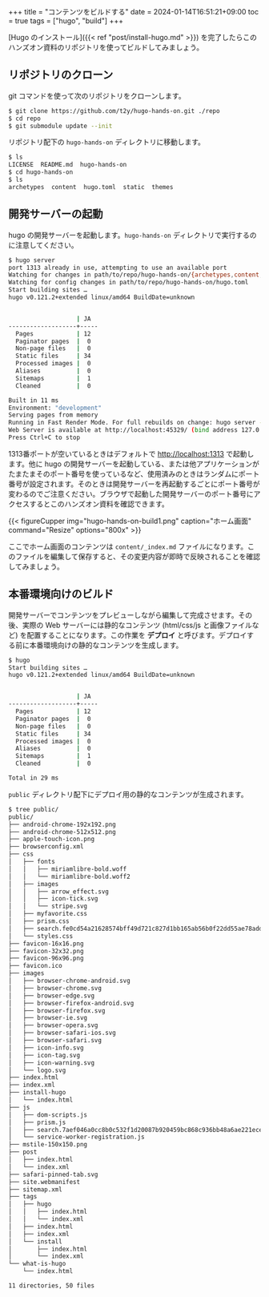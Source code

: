 +++
title = "コンテンツをビルドする"
date = 2024-01-14T16:51:21+09:00
toc = true
tags = ["hugo", "build"]
+++

[Hugo のインストール]({{< ref "post/install-hugo.md" >}}) を完了したらこのハンズオン資料のリポジトリを使ってビルドしてみましょう。

## リポジトリのクローン

git コマンドを使って次のリポジトリをクローンします。

```bash
$ git clone https://github.com/t2y/hugo-hands-on.git ./repo
$ cd repo
$ git submodule update --init
```

リポジトリ配下の `hugo-hands-on` ディレクトリに移動します。

```bash
$ ls
LICENSE  README.md  hugo-hands-on
$ cd hugo-hands-on
$ ls
archetypes  content  hugo.toml  static  themes
```

## 開発サーバーの起動

hugo の開発サーバーを起動します。`hugo-hands-on` ディレクトリで実行するのに注意してください。

```bash
$ hugo server
port 1313 already in use, attempting to use an available port
Watching for changes in path/to/repo/hugo-hands-on/{archetypes,content,static,themes}
Watching for config changes in path/to/repo/hugo-hands-on/hugo.toml
Start building sites …
hugo v0.121.2+extended linux/amd64 BuildDate=unknown


                   | JA
-------------------+-----
  Pages            | 12
  Paginator pages  |  0
  Non-page files   |  0
  Static files     | 34
  Processed images |  0
  Aliases          |  0
  Sitemaps         |  1
  Cleaned          |  0

Built in 11 ms
Environment: "development"
Serving pages from memory
Running in Fast Render Mode. For full rebuilds on change: hugo server --disableFastRender
Web Server is available at http://localhost:45329/ (bind address 127.0.0.1)
Press Ctrl+C to stop
```

1313番ポートが空いているときはデフォルトで [http://localhost:1313](http://localhost:1313) で起動します。他に hugo の開発サーバーを起動している、または他アプリケーションがたまたまそのポート番号を使っているなど、使用済みのときはランダムにポート番号が設定されます。そのときは開発サーバーを再起動するごとにポート番号が変わるのでご注意ください。ブラウザで起動した開発サーバーのポート番号にアクセスするとこのハンズオン資料を確認できます。

{{< figureCupper img="hugo-hands-on-build1.png" caption="ホーム画面" command="Resize" options="800x" >}}

ここでホーム画面のコンテンツは `content/_index.md` ファイルになります。このファイルを編集して保存すると、その変更内容が即時で反映されることを確認してみましょう。

## 本番環境向けのビルド

開発サーバーでコンテンツをプレビューしながら編集して完成させます。その後、実際の Web サーバーには静的なコンテンツ (html/css/js と画像ファイルなど) を配置することになります。この作業を **デプロイ** と呼びます。デプロイする前に本番環境向けの静的なコンテンツを生成します。

```bash
$ hugo
Start building sites …
hugo v0.121.2+extended linux/amd64 BuildDate=unknown


                   | JA
-------------------+-----
  Pages            | 12
  Paginator pages  |  0
  Non-page files   |  0
  Static files     | 34
  Processed images |  0
  Aliases          |  0
  Sitemaps         |  1
  Cleaned          |  0

Total in 29 ms
```

`public` ディレクトリ配下にデプロイ用の静的なコンテンツが生成されます。

```bash
$ tree public/
public/
├── android-chrome-192x192.png
├── android-chrome-512x512.png
├── apple-touch-icon.png
├── browserconfig.xml
├── css
│   ├── fonts
│   │   ├── miriamlibre-bold.woff
│   │   └── miriamlibre-bold.woff2
│   ├── images
│   │   ├── arrow_effect.svg
│   │   ├── icon-tick.svg
│   │   └── stripe.svg
│   ├── myfavorite.css
│   ├── prism.css
│   ├── search.fe0cd54a21628574bff49d721c827d1bb165ab56b0f22dd55ae78addbe61c309.css
│   └── styles.css
├── favicon-16x16.png
├── favicon-32x32.png
├── favicon-96x96.png
├── favicon.ico
├── images
│   ├── browser-chrome-android.svg
│   ├── browser-chrome.svg
│   ├── browser-edge.svg
│   ├── browser-firefox-android.svg
│   ├── browser-firefox.svg
│   ├── browser-ie.svg
│   ├── browser-opera.svg
│   ├── browser-safari-ios.svg
│   ├── browser-safari.svg
│   ├── icon-info.svg
│   ├── icon-tag.svg
│   ├── icon-warning.svg
│   └── logo.svg
├── index.html
├── index.xml
├── install-hugo
│   └── index.html
├── js
│   ├── dom-scripts.js
│   ├── prism.js
│   ├── search.7aef046a0cc8b0c532f1d20087b920459bc868c936bb48a6ae221eceefca2d07.js
│   └── service-worker-registration.js
├── mstile-150x150.png
├── post
│   ├── index.html
│   └── index.xml
├── safari-pinned-tab.svg
├── site.webmanifest
├── sitemap.xml
├── tags
│   ├── hugo
│   │   ├── index.html
│   │   └── index.xml
│   ├── index.html
│   ├── index.xml
│   └── install
│       ├── index.html
│       └── index.xml
└── what-is-hugo
    └── index.html

11 directories, 50 files
```

